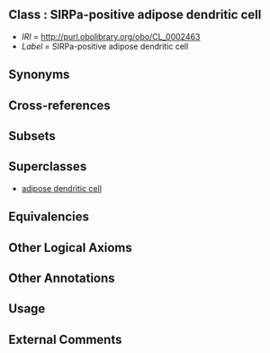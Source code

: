 
## Class : SIRPa-positive adipose dendritic cell

 * *IRI* = http://purl.obolibrary.org/obo/CL_0002463
 * *Label* = SIRPa-positive adipose dendritic cell

## Synonyms


## Cross-references


## Subsets


## Superclasses

 * [adipose dendritic cell](../../CL/62/CL_0002462.md)

## Equivalencies


## Other Logical Axioms


## Other Annotations


## Usage


## External Comments

